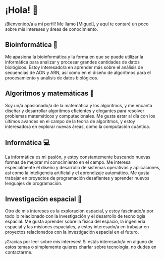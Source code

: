 # ¡Hola! 👋

¡Bienvenido/a a mi perfil! Me llamo [Miguel], y aquí te contaré un poco sobre mis intereses y áreas de conocimiento.

## Bioinformática 🧬

Me apasiona la bioinformática y la forma en que se puede utilizar la informática para analizar y procesar grandes cantidades de datos biológicos. Estoy interesado/a en aprender más sobre el análisis de secuencias de ADN y ARN, así como en el diseño de algoritmos para el procesamiento y análisis de datos biológicos.

## Algoritmos y matemáticas 🧮

Soy un/a apasionado/a de la matemática y los algoritmos, y me encanta diseñar y desarrollar algoritmos eficientes y elegantes para resolver problemas matemáticos y computacionales. Me gusta estar al día con los últimos avances en el campo de la teoría de algoritmos, y estoy interesado/a en explorar nuevas áreas, como la computación cuántica.

## Informática 💻

La informática es mi pasión, y estoy constantemente buscando nuevas formas de mejorar mi conocimiento en el campo. Me interesa especialmente el diseño y desarrollo de sistemas operativos y aplicaciones, así como la inteligencia artificial y el aprendizaje automático. Me gusta trabajar en proyectos de programación desafiantes y aprender nuevos lenguajes de programación.

## Investigación espacial 🚀

Otro de mis intereses es la exploración espacial, y estoy fascinado/a por todo lo relacionado con la investigación y el desarrollo de tecnología espacial. Me gusta aprender sobre la física del espacio, la ingeniería espacial y las misiones espaciales, y estoy interesado/a en trabajar en proyectos relacionados con la investigación espacial en el futuro.

¡Gracias por leer sobre mis intereses! Si estás interesado/a en alguno de estos temas o simplemente quieres charlar sobre tecnología, no dudes en contactarme.
